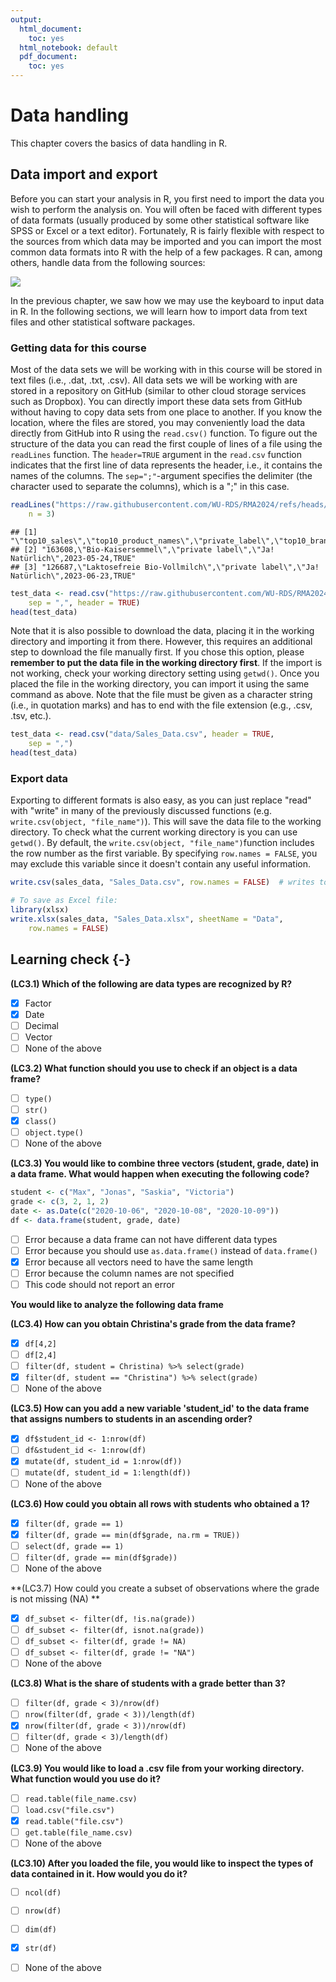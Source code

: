 ```yaml
---
output:
  html_document:
    toc: yes
  html_notebook: default
  pdf_document:
    toc: yes
---
```


# Data handling

This chapter covers the basics of data handling in R.

## Data import and export 






Before you can start your analysis in R, you first need to import the data you wish to perform the analysis on. You will often be faced with different types of data formats (usually produced by some other statistical software like SPSS or Excel or a text editor). Fortunately, R is fairly flexible with respect to the sources from which data may be imported and you can import the most common data formats into R with the help of a few packages. R can, among others, handle data from the following sources: 

![](https://github.com/IMSMWU/Teaching/raw/master/MRDA2017/Graphics/data_import.JPG)

In the previous chapter, we saw how we may use the keyboard to input data in R. In the following sections, we will learn how to import data from text files and other statistical software packages. 

### Getting data for this course

Most of the data sets we will be working with in this course will be stored in text files (i.e., .dat, .txt, .csv). All data sets we will be working with are stored in a repository on GitHub (similar to other cloud storage services such as Dropbox). You can directly import these data sets from GitHub without having to copy data sets from one place to another. If you know the location, where the files are stored, you may conveniently load the data directly from GitHub into R using the ```read.csv()``` function. To figure out the structure of the data you can read the first couple of lines of a file using the `readLines` function. The ```header=TRUE``` argument in the `read.csv` function indicates that the first line of data represents the header, i.e., it contains the names of the columns. The ```sep=";"```-argument specifies the delimiter (the character used to separate the columns), which is a ";" in this case. 


``` r
readLines("https://raw.githubusercontent.com/WU-RDS/RMA2024/refs/heads/main/data/Sales_Data.csv",
    n = 3)
```

```
## [1] "\"top10_sales\",\"top10_product_names\",\"private_label\",\"top10_brand\",\"date_most_sold\",\"private_label_logical\""
## [2] "163608,\"Bio-Kaisersemmel\",\"private label\",\"Ja! Natürlich\",2023-05-24,TRUE"                                       
## [3] "126687,\"Laktosefreie Bio-Vollmilch\",\"private label\",\"Ja! Natürlich\",2023-06-23,TRUE"
```

``` r
test_data <- read.csv("https://raw.githubusercontent.com/WU-RDS/RMA2024/refs/heads/main/data/Sales_Data.csv",
    sep = ",", header = TRUE)
head(test_data)
```

<div data-pagedtable="false">
  <script data-pagedtable-source type="application/json">
{"columns":[{"label":["top10_sales"],"name":[1],"type":["int"],"align":["right"]},{"label":["top10_product_names"],"name":[2],"type":["chr"],"align":["left"]},{"label":["private_label"],"name":[3],"type":["chr"],"align":["left"]},{"label":["top10_brand"],"name":[4],"type":["chr"],"align":["left"]},{"label":["date_most_sold"],"name":[5],"type":["chr"],"align":["left"]},{"label":["private_label_logical"],"name":[6],"type":["lgl"],"align":["right"]}],"data":[{"1":"163608","2":"Bio-Kaisersemmel","3":"private label","4":"Ja! Natürlich","5":"2023-05-24","6":"TRUE"},{"1":"126687","2":"Laktosefreie Bio-Vollmilch","3":"private label","4":"Ja! Natürlich","5":"2023-06-23","6":"TRUE"},{"1":"120480","2":"Ottakringer Helles","3":"national brand","4":"Ottakringer","5":"2023-09-01","6":"FALSE"},{"1":"110022","2":"Milka Ganze Haselnüsse","3":"national brand","4":"Milka","5":"2023-06-30","6":"FALSE"},{"1":"108630","2":"Bio-Toastkäse Scheiben","3":"private label","4":"Ja! Natürlich","5":"2023-05-05","6":"TRUE"},{"1":"95639","2":"Ottakringer Bio Zwickl","3":"national brand","4":"Ottakringer","5":"2023-06-09","6":"FALSE"}],"options":{"columns":{"min":{},"max":[10]},"rows":{"min":[10],"max":[10]},"pages":{}}}
  </script>
</div>

Note that it is also possible to download the data, placing it in the working directory and importing it from there. However, this requires an additional step to download the file manually first. If you chose this option, please **remember to put the data file in the working directory first**. If the import is not working, check your working directory setting using ```getwd()```. Once you placed the file in the working directory, you can import it using the same command as above. Note that the file must be given as a character string (i.e., in quotation marks) and has to end with the file extension (e.g., .csv, .tsv, etc.).


``` r
test_data <- read.csv("data/Sales_Data.csv", header = TRUE,
    sep = ",")
head(test_data)
```

<div data-pagedtable="false">
  <script data-pagedtable-source type="application/json">
{"columns":[{"label":["top10_sales"],"name":[1],"type":["int"],"align":["right"]},{"label":["top10_product_names"],"name":[2],"type":["chr"],"align":["left"]},{"label":["private_label"],"name":[3],"type":["chr"],"align":["left"]},{"label":["top10_brand"],"name":[4],"type":["chr"],"align":["left"]},{"label":["date_most_sold"],"name":[5],"type":["chr"],"align":["left"]},{"label":["private_label_logical"],"name":[6],"type":["lgl"],"align":["right"]}],"data":[{"1":"163608","2":"Bio-Kaisersemmel","3":"private label","4":"Ja! Natürlich","5":"2023-05-24","6":"TRUE"},{"1":"126687","2":"Laktosefreie Bio-Vollmilch","3":"private label","4":"Ja! Natürlich","5":"2023-06-23","6":"TRUE"},{"1":"120480","2":"Ottakringer Helles","3":"national brand","4":"Ottakringer","5":"2023-09-01","6":"FALSE"},{"1":"110022","2":"Milka Ganze Haselnüsse","3":"national brand","4":"Milka","5":"2023-06-30","6":"FALSE"},{"1":"108630","2":"Bio-Toastkäse Scheiben","3":"private label","4":"Ja! Natürlich","5":"2023-05-05","6":"TRUE"},{"1":"95639","2":"Ottakringer Bio Zwickl","3":"national brand","4":"Ottakringer","5":"2023-06-09","6":"FALSE"}],"options":{"columns":{"min":{},"max":[10]},"rows":{"min":[10],"max":[10]},"pages":{}}}
  </script>
</div>


### Export data

Exporting to different formats is also easy, as you can just replace "read" with "write" in many of the previously discussed functions (e.g. ```write.csv(object, "file_name")```). This will save the data file to the working directory. To check what the current working directory is you can use ```getwd()```. By default, the ```write.csv(object, "file_name")```function includes the row number as the first variable. By specifying ```row.names = FALSE```, you may exclude this variable since it doesn't contain any useful information.  


``` r
write.csv(sales_data, "Sales_Data.csv", row.names = FALSE)  # writes to a comma-separated value file

# To save as Excel file:
library(xlsx)
write.xlsx(sales_data, "Sales_Data.xlsx", sheetName = "Data",
    row.names = FALSE)
```



## Learning check {-}

**(LC3.1) Which of the following are data types are recognized by R?**

- [X] Factor
- [X] Date
- [ ] Decimal
- [ ] Vector
- [ ] None of the above 	

**(LC3.2) What function should you use to check if an object is a data frame?**

- [ ] `type()`
- [ ] `str()`
- [X] `class()`
- [ ] `object.type()`
- [ ] None of the above 	

**(LC3.3) You would like to combine three vectors (student, grade, date) in a data frame. What would happen when executing the following code?** 


``` r
student <- c("Max", "Jonas", "Saskia", "Victoria")
grade <- c(3, 2, 1, 2)
date <- as.Date(c("2020-10-06", "2020-10-08", "2020-10-09"))
df <- data.frame(student, grade, date)
```

- [ ] Error because a data frame can not have different data types
- [ ] Error because you should use `as.data.frame()` instead of `data.frame()`
- [X] Error because all vectors need to have the same length
- [ ] Error because the column names are not specified
- [ ] This code should not report an error	

**You would like to analyze the following data frame**

<div data-pagedtable="false">
  <script data-pagedtable-source type="application/json">
{"columns":[{"label":["student"],"name":[1],"type":["chr"],"align":["left"]},{"label":["grade"],"name":[2],"type":["dbl"],"align":["right"]},{"label":["country"],"name":[3],"type":["chr"],"align":["left"]}],"data":[{"1":"Christian","2":"1","3":"AT"},{"1":"Matthias","2":"1","3":"AT"},{"1":"Max","2":"NA","3":"AT"},{"1":"Christina","2":"3","3":"AT"},{"1":"Ines","2":"2","3":"DE"},{"1":"Eddie","2":"1","3":"DE"},{"1":"Janine","2":"2","3":"DE"},{"1":"Victoria","2":"3","3":"SK"},{"1":"Pia","2":"1","3":"US"},{"1":"Julia","2":"2","3":"CA"},{"1":"Lena","2":"3","3":"AT"}],"options":{"columns":{"min":{},"max":[10]},"rows":{"min":[10],"max":[10]},"pages":{}}}
  </script>
</div>

**(LC3.4) How can you obtain Christina's grade from the data frame?**

- [X] `df[4,2]`
- [ ] `df[2,4]`
- [ ] `filter(df, student = Christina) %>% select(grade)`
- [X] `filter(df, student == "Christina") %>% select(grade)`
- [ ] None of the above 	

**(LC3.5) How can you add a new variable 'student_id' to the data frame that assigns numbers to students in an ascending order?**

- [X] `df$student_id <- 1:nrow(df)`
- [ ] `df&student_id <- 1:nrow(df)`
- [X] `mutate(df, student_id = 1:nrow(df))`
- [ ] `mutate(df, student_id = 1:length(df))`
- [ ] None of the above 	

**(LC3.6) How could you obtain all rows with students who obtained a 1?**

- [X] `filter(df, grade == 1)`
- [X] `filter(df, grade == min(df$grade, na.rm = TRUE))`
- [ ] `select(df, grade == 1)`
- [ ] `filter(df, grade == min(df$grade))`
- [ ] None of the above 	

**(LC3.7) How could you create a subset of observations where the grade is not missing (NA) **

- [X] `df_subset <- filter(df, !is.na(grade))`
- [ ] `df_subset <- filter(df, isnot.na(grade))`
- [ ] `df_subset <- filter(df, grade != NA)`
- [ ] `df_subset <- filter(df, grade != "NA")`
- [ ] None of the above 

**(LC3.8) What is the share of students with a grade better than 3?**

- [ ] `filter(df, grade < 3)/nrow(df)`
- [ ] `nrow(filter(df, grade < 3))/length(df)`
- [X] `nrow(filter(df, grade < 3))/nrow(df)`
- [ ] `filter(df, grade < 3)/length(df)`
- [ ] None of the above

**(LC3.9) You would like to load a .csv file from your working directory. What function would you use do it?**

- [ ] `read.table(file_name.csv)`
- [ ] `load.csv("file.csv")`
- [X] `read.table("file.csv")`
- [ ] `get.table(file_name.csv)`
- [ ] None of the above

**(LC3.10) After you loaded the file, you would like to inspect the types of data contained in it. How would you do it?**

- [ ] `ncol(df)`
- [ ] `nrow(df)`
- [ ] `dim(df)`
- [X] `str(df)`
- [ ] None of the above


